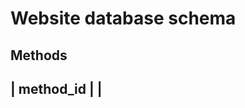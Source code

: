 # Website database schema

## Methods

| method_id |                         |
---------------------------------------
